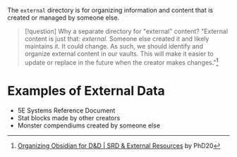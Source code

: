The `external` directory is for organizing information and content that is created or managed by someone else. 


> [!question] Why a separate directory for "external" content?
> "External content is just that: _external_. Someone else created it and likely maintains it. It could change. As such, we should identify and organize external content in our vaults. This will make it easier to update or replace in the future when the creator makes changes."[^1]


# Examples of External Data

- 5E Systems Reference Document
- Stat blocks made by other creators
- Monster compendiums created by someone else

[^1]: [Organizing Obsidian for D&D | SRD & External Resources](https://phd20.com/blog/organizing-obsidian-dnd-srd-external-resources/) by PhD20